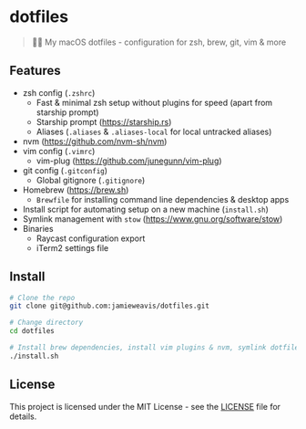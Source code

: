 # dotfiles

> 👨‍💻️ My macOS dotfiles - configuration for zsh, brew, git, vim & more


## Features

- zsh config (`.zshrc`)
  - Fast & minimal zsh setup without plugins for speed (apart from starship prompt)
  - Starship prompt (https://starship.rs)
  - Aliases (`.aliases` & `.aliases-local` for local untracked aliases)
- nvm (https://github.com/nvm-sh/nvm)
- vim config (`.vimrc`)
  - vim-plug (https://github.com/junegunn/vim-plug)
- git config (`.gitconfig`)
  - Global gitignore (`.gitignore`)
- Homebrew (https://brew.sh)
  - `Brewfile` for installing command line dependencies & desktop apps
- Install script for automating setup on a new machine (`install.sh`)
- Symlink management with `stow` (https://www.gnu.org/software/stow)
- Binaries
  - Raycast configuration export
  - iTerm2 settings file

## Install

```bash
# Clone the repo
git clone git@github.com:jamieweavis/dotfiles.git

# Change directory
cd dotfiles

# Install brew dependencies, install vim plugins & nvm, symlink dotfiles (could take a while)
./install.sh
```

## License

This project is licensed under the MIT License - see the [LICENSE](LICENSE) file for details.
